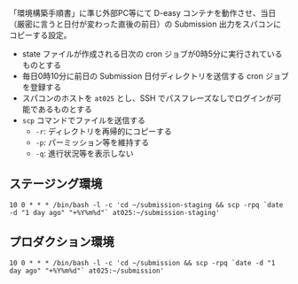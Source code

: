 「環境構築手順書」に準じ外部PC等にて D-easy コンテナを動作させ、当日（厳密に言うと日付が変わった直後の前日）の Submission 出力をスパコンにコピーする設定。

- state ファイルが作成される日次の cron ジョブが0時5分に実行されているものとする
- 毎日0時10分に前日の Submission 日付ディレクトリを送信する cron ジョブを登録する
- スパコンのホストを `at025` とし、SSH でパスフレーズなしでログインが可能であるものとする
- `scp` コマンドでファイルを送信する
    - `-r`: ディレクトリを再帰的にコピーする
    - `-p`: パーミッション等を維持する
    - `-q`: 進行状況等を表示しない

## ステージング環境

    10 0 * * * /bin/bash -l -c 'cd ~/submission-staging && scp -rpq `date -d "1 day ago" "+%Y%m%d"` at025:~/submission-staging'

## プロダクション環境

    10 0 * * * /bin/bash -l -c 'cd ~/submission && scp -rpq `date -d "1 day ago" "+%Y%m%d"` at025:~/submission'